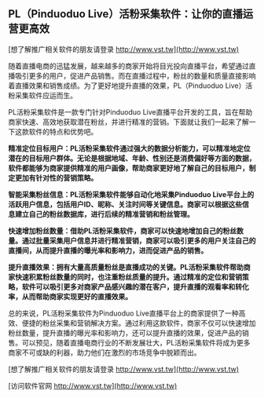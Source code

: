 ## **PL（Pinduoduo Live）活粉采集软件：让你的直播运营更高效**

[想了解推广相关软件的朋友请登录 http://www.vst.tw](http://www.vst.tw)

随着直播电商的迅猛发展，越来越多的商家开始将目光投向直播平台，希望通过直播吸引更多的用户，促进产品销售。而在直播过程中，粉丝的数量和质量直接影响着直播效果和销售成绩。为了更好地提升直播的效果，PL（Pinduoduo Live）活粉采集软件应运而生。

PL活粉采集软件是一款专门针对Pinduoduo Live直播平台开发的工具，旨在帮助商家快速、高效地获取潜在粉丝，并进行精准的营销。下面就让我们一起来了解一下这款软件的特点和优势吧。

**精准定位目标用户：PL活粉采集软件通过强大的数据分析能力，可以精准地定位潜在的目标用户群体。无论是根据地域、年龄、性别还是消费偏好等方面的数据，软件都能够为商家提供精准的用户画像，帮助商家更好地了解自己的目标用户，制定更加有针对性的营销策略。**

**智能采集粉丝信息：PL活粉采集软件能够自动化地采集Pinduoduo Live平台上的活跃用户信息，包括用户ID、昵称、关注时间等关键信息。商家可以根据这些信息建立自己的粉丝数据库，进行后续的精准营销和粉丝管理。**

**快速增加粉丝数量：借助PL活粉采集软件，商家可以快速地增加自己的粉丝数量。通过批量采集用户信息并进行精准营销，商家可以吸引更多的用户关注自己的直播间，从而提升直播的曝光率和影响力，进而促进产品的销售。**

**提升直播效果：拥有大量高质量粉丝是直播成功的关键。PL活粉采集软件帮助商家快速积累粉丝数量的同时，也注重粉丝质量的提升。通过精准的定位和营销策略，软件可以吸引更多对商家产品感兴趣的潜在客户，提升直播的观看率和转化率，从而帮助商家实现更好的直播效果。**

总的来说，PL活粉采集软件为Pinduoduo Live直播平台上的商家提供了一种高效、便捷的粉丝采集和营销解决方案。通过利用这款软件，商家不仅可以快速增加粉丝数量，提升直播的曝光率和影响力，还可以提升直播的效果，促进产品的销售。可以预见，随着直播电商行业的不断发展壮大，PL活粉采集软件将成为更多商家不可或缺的利器，助力他们在激烈的市场竞争中脱颖而出。

[想了解推广相关软件的朋友请登录 http://www.vst.tw](http://www.vst.tw)


[访问软件官网 http://www.vst.tw](http://www.vst.tw)
